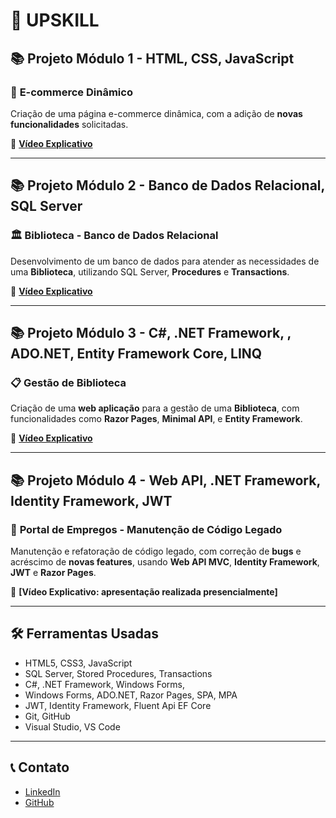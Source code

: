 # 🚀 **UPSKILL** 

## 📚 Projeto Módulo 1 - HTML, CSS, JavaScript

### 🛒 **E-commerce Dinâmico**

Criação de uma página e-commerce dinâmica, com a adição de **novas funcionalidades** solicitadas.

🎥 **[Vídeo Explicativo](https://1drv.ms/v/c/8516766ff362dbda/Ec4dKOQdgFNIuJOSZu9lAkoBflGzUn2Ar6k9RHTVioinYg?e=nkpGkq)**

---

## 📚 Projeto Módulo 2 - Banco de Dados Relacional, SQL Server

### 🏛️ **Biblioteca - Banco de Dados Relacional**

Desenvolvimento de um banco de dados para atender as necessidades de uma **Biblioteca**, utilizando SQL Server, **Procedures** e **Transactions**.

🎥 **[Vídeo Explicativo](https://1drv.ms/v/c/8516766ff362dbda/EaZLBqokwKtLuc3C4X7m2E4BpRSB3h1d0oWPaNrWm-B_iA?e=l5frCL)**

---

## 📚 Projeto Módulo 3 - C#, .NET Framework, , ADO.NET, Entity Framework Core, LINQ

### 📋 **Gestão de Biblioteca**

Criação de uma **web aplicação** para a gestão de uma **Biblioteca**, com funcionalidades como **Razor Pages**, **Minimal API**, e **Entity Framework**.

🎥 **[Vídeo Explicativo](https://1drv.ms/v/c/8516766ff362dbda/ES6VrtZXaM5OqEcXNez2c9EBDts2JjxaLvXVv54LmAXEqQ?e=dRxnpD)**

---

## 📚 Projeto Módulo 4 - Web API, .NET Framework, Identity Framework, JWT

### 👥 **Portal de Empregos - Manutenção de Código Legado**

Manutenção e refatoração de código legado, com correção de **bugs** e acréscimo de **novas features**, usando **Web API MVC**, **Identity Framework**, **JWT** e **Razor Pages**.

🎥 **[Vídeo Explicativo: apresentação realizada presencialmente]**

---

## 🛠️ Ferramentas Usadas

- HTML5, CSS3, JavaScript
- SQL Server, Stored Procedures, Transactions
- C#, .NET Framework, Windows Forms,
- Windows Forms, ADO.NET, Razor Pages, SPA, MPA
- JWT, Identity Framework, Fluent Api EF Core
- Git, GitHub
- Visual Studio, VS Code

---

## 📞 Contato

- [LinkedIn](https://www.linkedin.com/in/brenolucena)
- [GitHub](https://github.com/Brenorml)
